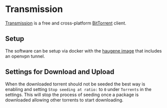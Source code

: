 # Transmission

[Transmission](https://transmissionbt.com/) is a free and cross-platform
[BitTorrent](/wiki/bittorrent.md) client.

## Setup

The software can be setup via docker with the
[haugene image](./docker-images/haugene_-_transmission-openvpn.md) that
includes an openvpn tunnel.

## Settings for Download and Upload

When the downloaded torrent should not be seeded the best way is enabling and
setting `Stop seeding at ratio:` to `0` under `Torrents` in the settings.
This will stop the process of seeding once a package is downloaded allowing
other torrents to start downloading.
